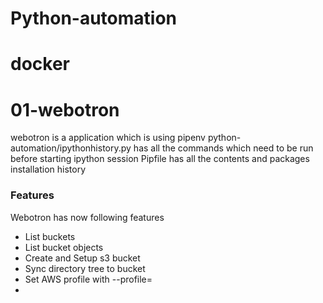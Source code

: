 # Python-automation
# docker

# 01-webotron
webotron is a application which is using pipenv
python-automation/ipythonhistory.py has all the commands which need to be run before starting ipython session
Pipfile has all the contents and packages installation history

### Features

Webotron has now following features

 - List buckets
 - List bucket objects
 - Create and Setup s3 bucket
 - Sync directory tree to bucket
 - Set AWS profile with --profile=<profileName>
 - 
